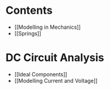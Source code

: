 # Contents
- [[Modelling in Mechanics]]
- [[Springs]]

# DC Circuit Analysis
- [[Ideal Components]]
- [[Modelling Current and Voltage]]
